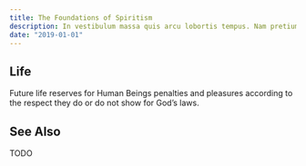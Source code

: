 ```yaml
---
title: The Foundations of Spiritism
description: In vestibulum massa quis arcu lobortis tempus. Nam pretium arcu in odio vulputate luctus.
date: "2019-01-01"
---
```


## Life
Future life reserves for Human Beings penalties and pleasures according to the respect they do or do not show for God’s laws.

## See Also
TODO
